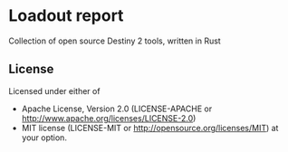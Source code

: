 # Loadout report

Collection of open source Destiny 2 tools, written in Rust


## License
Licensed under either of

- Apache License, Version 2.0 (LICENSE-APACHE or http://www.apache.org/licenses/LICENSE-2.0)
- MIT license (LICENSE-MIT or http://opensource.org/licenses/MIT)
at your option.